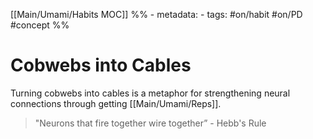[[Main/Umami/Habits MOC]]
%% - metadata:
	- tags: #on/habit #on/PD #concept %% 
# Cobwebs into Cables
Turning cobwebs into cables is a metaphor for strengthening neural connections through getting [[Main/Umami/Reps]].

> "Neurons that fire together wire together” - Hebb's Rule 